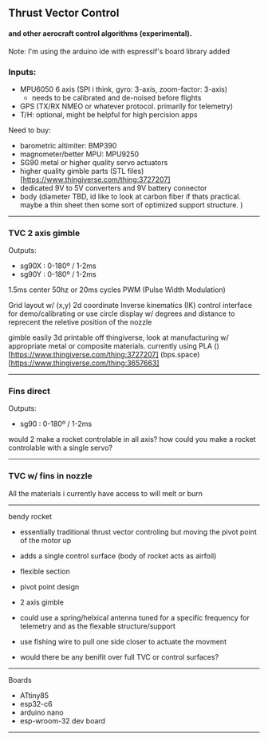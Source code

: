 ## Thrust Vector Control 
#### and other aerocraft control algorithms (experimental).

Note: I'm using the arduino ide with espressif's board library added



### Inputs:
- MPU6050 6 axis (SPI i think, gyro: 3-axis, zoom-factor: 3-axis)
    - needs to be calibrated and de-noised before flights
- GPS (TX/RX NMEO or whatever protocol. primarily for telemetry)
- T/H: optional, might be helpful for high percision apps


Need to buy:
- barometric altimiter: BMP390
- magnometer/better MPU: MPU9250
- SG90 metal or higher quality servo actuators
- higher quality gimble parts (STL files)[https://www.thingiverse.com/thing:3727207]
- dedicated 9V to 5V converters and 9V battery connector
- body (diameter TBD, id like to look at carbon fiber if thats practical. maybe a thin sheet then some sort of optimized support structure. )



---



### TVC 2 axis gimble

Outputs:
- sg90X : 0-180º / 1-2ms 
- sg90Y : 0-180º / 1-2ms

1.5ms center
50hz or 20ms cycles
PWM (Pulse Width Modulation)

Grid layout w/ (x,y) 2d coordinate Inverse kinematics (IK) control interface for demo/calibrating
or use circle display w/ degrees and distance to reprecent the reletive position of the nozzle

gimble easily 3d printable off thingiverse, look at manufacturing w/ appropriate metal or composite materials. currently using PLA
()[https://www.thingiverse.com/thing:3727207]
(bps.space)[https://www.thingiverse.com/thing:3657663]


---

### Fins direct

Outputs:
- sg90<n> : 0-180º / 1-2ms

would 2 make a rocket controlable in all axis? 
how could you make a rocket controlable with a single servo?


---

### TVC w/ fins in nozzle

All the materials i currently have access to will melt or burn

---

bendy rocket
- essentially traditional thrust vector controling but moving the pivot point of the motor up
- adds a single control surface (body of rocket acts as airfoil)

- flexible section
- pivot point design
- 2 axis gimble
- could use a spring/helxical antenna tuned for a specific frequency for telemetry and as the flexable structure/support
- use fishing wire to pull one side closer to actuate the movment

- would there be any benifit over full TVC or control surfaces? 

---


Boards
- ATtiny85
- esp32-c6
- arduino nano
- esp-wroom-32 dev board 



---
